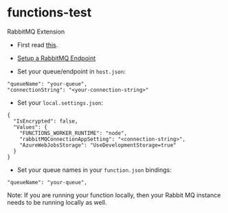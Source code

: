 # functions-test

RabbitMQ Extension

* First read [this](https://docs.microsoft.com/en-us/azure/azure-functions/functions-bindings-rabbitmq).

* [Setup a RabbitMQ Endpoint](https://github.com/Azure/azure-functions-rabbitmq-extension/wiki/Setting-up-a-RabbitMQ-Endpoint)

* Set your queue/endpoint in `host.json`:

```
"queueName": "your-queue",
"connectionString": "<your-connection-string>"
```

* Set your `local.settings.json`:

```
{
  "IsEncrypted": false,
  "Values": {
    "FUNCTIONS_WORKER_RUNTIME": "node",
    "rabbitMQConnectionAppSetting": "<connection-string>",
    "AzureWebJobsStorage": "UseDevelopmentStorage=true"
  }
}
```

* Set your queue names in your `function.json` bindings:

```
"queueName": "your-queue",
```

Note: If you are running your function locally, then your Rabbit MQ instance needs to be running locally as well.
